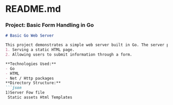 # README.md
### Project: Basic Form Handling in Go
```md
# Basic Go Web Server

This project demonstrates a simple web server built in Go. The server provides two functionalities:
1. Serving a static HTML page.
2. Allowing users to submit information through a form.

**Technologies Used:**
- Go
- HTML
- Net / Http packages
**Directory Structure:**
```json
1)Server Fow file 
 Static assets Html Templates